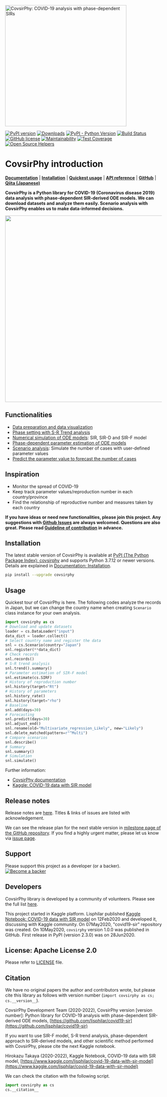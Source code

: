 
<img src="https://raw.githubusercontent.com/lisphilar/covid19-sir/master/docs/logo/covsirphy_headline.png" width="390" alt="CovsirPhy: COVID-19 analysis with phase-dependent SIRs">

[![PyPI version](https://badge.fury.io/py/covsirphy.svg)](https://badge.fury.io/py/covsirphy)
[![Downloads](https://pepy.tech/badge/covsirphy)](https://pepy.tech/project/covsirphy)
[![PyPI - Python Version](https://img.shields.io/pypi/pyversions/covsirphy)](https://badge.fury.io/py/covsirphy)
[![Build Status](https://semaphoreci.com/api/v1/lisphilar/covid19-sir/branches/master/shields_badge.svg)](https://semaphoreci.com/lisphilar/covid19-sir)
[![GitHub license](https://img.shields.io/github/license/lisphilar/covid19-sir)](https://github.com/lisphilar/covid19-sir/blob/master/LICENSE)
[![Maintainability](https://api.codeclimate.com/v1/badges/eb97eaf9804f436062b9/maintainability)](https://codeclimate.com/github/lisphilar/covid19-sir/maintainability)
[![Test Coverage](https://api.codeclimate.com/v1/badges/eb97eaf9804f436062b9/test_coverage)](https://codeclimate.com/github/lisphilar/covid19-sir/test_coverage)
[![Open Source Helpers](https://www.codetriage.com/lisphilar/covid19-sir/badges/users.svg)](https://www.codetriage.com/lisphilar/covid19-sir)

# CovsirPhy introduction

[<strong>Documentation</strong>](https://lisphilar.github.io/covid19-sir/index.html)
| [<strong>Installation</strong>](https://lisphilar.github.io/covid19-sir/INSTALLATION.html)
| [<strong>Quickest usage</strong>](https://lisphilar.github.io/covid19-sir/usage_quickest.html)
| [<strong>API reference</strong>](https://lisphilar.github.io/covid19-sir/covsirphy.html)
| [<strong>GitHub</strong>](https://github.com/lisphilar/covid19-sir)
| [<strong>Qiita (Japanese)</strong>](https://qiita.com/tags/covsirphy)

<strong>CovsirPhy is a Python library for COVID-19 (Coronavirus disease 2019) data analysis with phase-dependent SIR-derived ODE models. We can download datasets and analyze them easily. Scenario analysis with CovsirPhy enables us to make data-informed decisions. </strong>

<img src="https://raw.githubusercontent.com/lisphilar/covid19-sir/master/docs/gif/covsirphy_demo.gif" width="600">

## Functionalities

- [Data preparation and data visualization](https://lisphilar.github.io/covid19-sir/usage_dataset.html)
- [Phase setting with S-R Trend analysis](https://lisphilar.github.io/covid19-sir/usage_phases.html)
- [Numerical simulation of ODE models](https://lisphilar.github.io/covid19-sir/usage_theoretical.html): SIR, SIR-D and SIR-F model
- [Phase-dependent parameter estimation of ODE models](https://lisphilar.github.io/covid19-sir/usage_quickest.html)
- [Scenario analysis](https://lisphilar.github.io/covid19-sir/usage_quick.html): Simulate the number of cases with user-defined parameter values
- [Predict the parameter value to forecast the number of cases](https://lisphilar.github.io/covid19-sir/usage_quick.html#Prediction-of-parameter-values)

## Inspiration

- Monitor the spread of COVID-19
- Keep track parameter values/reproduction number in each country/province
- Find the relationship of reproductive number and measures taken by each country

<strong>If you have ideas or need new functionalities, please join this project.
Any suggestions with [Github Issues](https://github.com/lisphilar/covid19-sir/issues/new/choose) are always welcomed. Questions are also great. Please read [Guideline of contribution](https://lisphilar.github.io/covid19-sir/CONTRIBUTING.html) in advance.</strong>

## Installation

The latest stable version of CovsirPhy is available at [PyPI (The Python Package Index): covsirphy](https://pypi.org/project/covsirphy/) and supports Python 3.7.12 or newer versions. Details are explained in [Documentation: Installation](https://lisphilar.github.io/covid19-sir/INSTALLATION.html).

```bash
pip install --upgrade covsirphy
```

## Usage

Quickest tour of CovsirPhy is here. The following codes analyze the records in Japan, but we can change the country name when creating `Scenario` class instance for your own analysis.

```Python
import covsirphy as cs
# Download and update datasets
loader = cs.DataLoader("input")
data_dict = loader.collect()
# Select country name and register the data
snl = cs.Scenario(country="Japan")
snl.register(**data_dict)
# Check records
snl.records()
# S-R trend analysis
snl.trend().summary()
# Parameter estimation of SIR-F model
snl.estimate(cs.SIRF)
# History of reproduction number
snl.history(target="Rt")
# History of parameters
snl.history_rate()
snl.history(target="rho")
# Baseline
snl.add(days=30)
# Forecasting
snl.predict(days=30)
snl.adjust_end()
snl.rename(old="Multivariate_regression_Likely", new="Likely")
snl.delete_matched(pattern=r"^Multi")
# Compare scenarios
snl.describe()
# Summary
snl.summary()
# Simulation
snl.simulate()
```

Further information:

- [CovsirPhy documentation](https://lisphilar.github.io/covid19-sir/index.html)
- [Kaggle: COVID-19 data with SIR model](https://www.kaggle.com/lisphilar/covid-19-data-with-sir-model)

## Release notes

Release notes are [here](https://github.com/lisphilar/covid19-sir/releases). Titles & links of issues are listed with acknowledgement.

We can see the release plan for the next stable version in [milestone page of the GitHub repository](https://github.com/lisphilar/covid19-sir/milestones). If you find a highly urgent matter, please let us know via [issue page](https://github.com/lisphilar/covid19-sir/issues).

## Support

Please support this project as a developer (or a backer).
[![Become a backer](https://opencollective.com/covsirphy/tiers/backer.svg?avatarHeight=36&width=600)](https://opencollective.com/covsirphy)

## Developers

CovsirPhy library is developed by a community of volunteers. Please see the full list [here](https://github.com/lisphilar/covid19-sir/graphs/contributors).

This project started in Kaggle platform. Lisphilar published [Kaggle Notebook: COVID-19 data with SIR model](https://www.kaggle.com/lisphilar/covid-19-data-with-sir-model) on 12Feb2020 and developed it, discussing with Kaggle community. On 07May2020, "covid19-sir" repository was created. On 10May2020, `covsirphy` version 1.0.0 was published in GitHub. First release in PyPI (version 2.3.0) was on 28Jun2020.

## License: Apache License 2.0

Please refer to [LICENSE](https://github.com/lisphilar/covid19-sir/blob/master/LICENSE) file.

## Citation

We have no original papers the author and contributors wrote, but please cite this library as follows with version number (`import covsirphy as cs; cs.__version__`).

CovsirPhy Development Team (2020-2022), CovsirPhy version [version number]: Python library for COVID-19 analysis with phase-dependent SIR-derived ODE models, [https://github.com/lisphilar/covid19-sir](https://github.com/lisphilar/covid19-sir)

If you want to use SIR-F model, S-R trend analysis, phase-dependent approach to SIR-derived models, and other scientific method performed with CovsirPhy, please cite the next Kaggle notebook.

Hirokazu Takaya (2020-2022), Kaggle Notebook, COVID-19 data with SIR model, [https://www.kaggle.com/lisphilar/covid-19-data-with-sir-model](https://www.kaggle.com/lisphilar/covid-19-data-with-sir-model)

We can check the citation with the following script.

```Python
import covsirphy as cs
cs.__citation__
```
